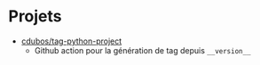 # Projets

- [cdubos/tag-python-project](https://github.com/cdubos-fr/tag-python-project)
  - Github action pour la génération de tag depuis `__version__`
